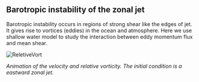 ## Barotropic instability of the zonal jet 

Barotropic instability occurs in regions of strong shear like the edges of jet. It gives rise to vortices (eddies) in the ocean and atmosphere. Here we use shallow water model to study the interaction between eddy momentum flux and mean shear.


![ReletiveVort](https://github.com/LuluTex/MPO624-2020/blob/master/Course_Modules_Topics_Notebooks/2020%20students%20modeling%20assignment/evolve.gif)

*Animation of the velocity and relative vorticity. The initial condition is a eastward zonal jet.*







